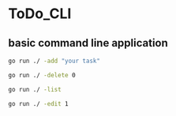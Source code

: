 # ToDo_CLI

## basic command line application 
```bash
go run ./ -add "your task"
```
```bash
go run ./ -delete 0
```
```bash
go run ./ -list 
```
```bash
go run ./ -edit 1
```